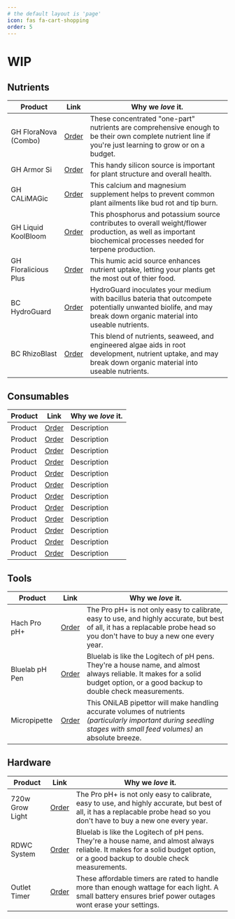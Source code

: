 ```yaml
---
# the default layout is 'page'
icon: fas fa-cart-shopping
order: 5
---
```

<style>
table td, table th {
  word-wrap: break-word !important;
  overflow-wrap: break-word !important;
}
</style>

# WIP

## Nutrients

| **Product**           | **Link**                         | **Why we *love* it.**                                                                                                                                             |
| --------------------- | -------------------------------- | ----------------------------------------------------------------------------------------------------------------------------------------------------------------- |
| GH FloraNova (Combo)  | [Order](https://amzn.to/3AAXlrr) | These concentrated "one-part" nutrients are comprehensive enough to be their own complete nutrient line if you're just learning to grow or on a budget.           |
| GH Armor Si           | [Order](https://amzn.to/3Xj1d9G) | This handy silicon source is important for plant structure and overall health.                                                                                    |
| GH CALiMAGic          | [Order](https://amzn.to/3yUARkY) | This calcium and magnesium supplement helps to prevent common plant ailments like bud rot and tip burn.                                                           |
| GH Liquid KoolBloom   | [Order](https://amzn.to/3yRbArQ) | This phosphorus and potassium source contributes to overall weight/flower production, as well as important biochemical processes needed for terpene production.   |
| GH Floralicious Plus  | [Order](https://amzn.to/4dBUNIf) | This humic acid source enhances nutrient uptake, letting your plants get the most out of thier food.                                                              |
| BC HydroGuard         | [Order](https://amzn.to/3T4tdv5) | HydroGuard inoculates your medium with bacillus bateria that outcompete potentially unwanted biolife, and may break down organic material into useable nutrients. |
| BC RhizoBlast         | [Order](https://amzn.to/4dDUFrI) | This blend of nutrients, seaweed, and engineered algae aids in root development, nutrient uptake, and may break down organic material into useable nutrients.     |

## Consumables

| **Product**    | **Link**                         | **Why we *love* it.**                                                                                                                                                         |
| -------------- | -------------------------------- | ----------------------------------------------------------------------------------------------------------------------------------------------------------------------------- |
| Product        | [Order](https://amzn.to/LNKHERE) | Description                                                                                                                                                                   |
| Product        | [Order](https://amzn.to/LNKHERE) | Description                                                                                                                                                                   |
| Product        | [Order](https://amzn.to/LNKHERE) | Description                                                                                                                                                                   |
| Product        | [Order](https://amzn.to/LNKHERE) | Description                                                                                                                                                                   |
| Product        | [Order](https://amzn.to/LNKHERE) | Description                                                                                                                                                                   |
| Product        | [Order](https://amzn.to/LNKHERE) | Description                                                                                                                                                                   |
| Product        | [Order](https://amzn.to/LNKHERE) | Description                                                                                                                                                                   |
| Product        | [Order](https://amzn.to/LNKHERE) | Description                                                                                                                                                                   |
| Product        | [Order](https://amzn.to/LNKHERE) | Description                                                                                                                                                                   |
| Product        | [Order](https://amzn.to/LNKHERE) | Description                                                                                                                                                                   |
| Product        | [Order](https://amzn.to/LNKHERE) | Description                                                                                                                                                                   |
| Product        | [Order](https://amzn.to/LNKHERE) | Description                                                                                                                                                                   |

## Tools

| **Product**    | **Link**                         | **Why we *love* it.**                                                                                                                                                         |
| -------------- | -------------------------------- | ----------------------------------------------------------------------------------------------------------------------------------------------------------------------------- |
| Hach Pro pH+   | [Order](https://amzn.to/3MhBmbT) | The Pro pH+ is not only easy to calibrate, easy to use, and highly accurate, but best of all, it has a replacable probe head so you don't have to buy a new one every year.   |
| Bluelab pH Pen | [Order](https://amzn.to/3T5w5rB) | Bluelab is like the Logitech of pH pens. They're a house name, and almost always reliable. It makes for a solid budget option, or a good backup to double check measurements. |
| Micropipette   | [Order](https://amzn.to/3X0zZTN) | This ONiLAB pipettor will make handling accurate volumes of nutrients *(particularly important during seedling stages with small feed volumes)* an absolute breeze.           |

## Hardware

| **Product**      | **Link**                         | **Why we *love* it.**                                                                                                                                                         |
| ---------------- | -------------------------------- | ----------------------------------------------------------------------------------------------------------------------------------------------------------------------------- |
| 720w Grow Light  | [Order](https://amzn.to/3WWSFE1) | The Pro pH+ is not only easy to calibrate, easy to use, and highly accurate, but best of all, it has a replacable probe head so you don't have to buy a new one every year.   |
| RDWC System      | [Order](https://amzn.to/3T5IFqN) | Bluelab is like the Logitech of pH pens. They're a house name, and almost always reliable. It makes for a solid budget option, or a good backup to double check measurements. |
| Outlet Timer     | [Order](https://amzn.to/4g1IeHL) | These affordable timers are rated to handle more than enough wattage for each light. A small battery ensures brief power outages wont erase your settings.                    |
